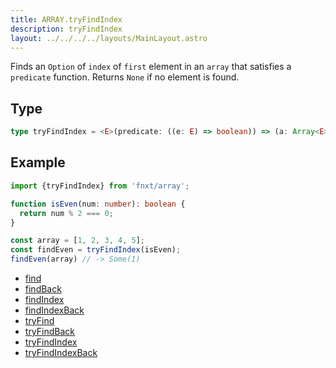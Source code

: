 ```yaml
---
title: ARRAY.tryFindIndex
description: tryFindIndex
layout: ../../../../layouts/MainLayout.astro
---
```


Finds an `Option` of `index` of `first` element in an `array` that satisfies a `predicate` function.
Returns `None` if no element is found.

## Type

```ts
type tryFindIndex = <E>(predicate: ((e: E) => boolean)) => (a: Array<E>) => Option<number>
```

## Example

```ts
import {tryFindIndex} from 'fnxt/array';

function isEven(num: number): boolean {
  return num % 2 === 0;
}

const array = [1, 2, 3, 4, 5];
const findEven = tryFindIndex(isEven);
findEven(array) // -> Some(1)
```

- [find](/core/en/array/operator/find)
- [findBack](/core/en/array/operator/findBack)
- [findIndex](/core/en/array/operator/findIndex)
- [findIndexBack](/core/en/array/operator/findIndexBack)
- [tryFind](/core/en/array/operator/tryFind)
- [tryFindBack](/core/en/array/operator/tryFindBack)
- [tryFindIndex](/core/en/array/operator/tryFindIndex)
- [tryFindIndexBack](/core/en/array/operator/tryFindIndexBack)
